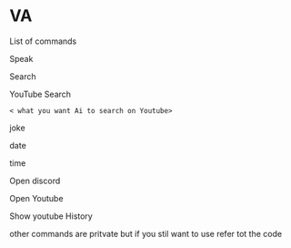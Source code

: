 # VA
List of commands

Speak 
  <what you want Ai to speak>
  
Search 
 <what you want Ai to search>

YouTube Search 
    
    < what you want Ai to search on Youtube>
joke

      
date
    
      
time
     
      
Open discord
      
      
Open Youtube
      
      
Show youtube History 

      
other commands are pritvate but if you stil want to use refer tot the code

      

